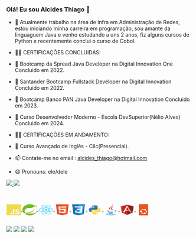 ### Olá! Eu sou Alcides Thiago 👋

- 🔭 Atualmente trabalho na área de infra em Administração de Redes, estou iniciando minha carreira em programação, sou amante da linguaguem Java e venho estudando a uns 2 anos, fiz alguns cursos de Python e recentemente conclui o curso de Cobol.

- 👨‍💻 CERTIFICAÇÕES CONCLUIDAS:

- 🌱 Bootcamp da Spread Java Developer na Digital Innovation One Concluido em 2022.
- 🌱 Santander Bootcamp Fullstack Developer na Digital Innovation Concluido em 2022.
- 🌱 Bootcamp Banco PAN Java Developer na Digital Innovation Concluido em 2023.
- 🌱 Curso Desenvolvedor Moderno - Escola DevSuperior(Nélio Alves) Concluido em 2024.

- 👨‍💻 CERTIFICAÇÕES EM ANDAMENTO:

- 🌱 Curso Avançado de Inglês - Cilc(Presencial).

- 📫 Contate-me no email : alcides_thiago@hotmail.com
- 😄 Pronouns: ele/dele
 <div>
  <a href="https://github.com/AlcidesThiago2016">
  <img height="180em" src="https://github-readme-stats.vercel.app/api?username=alcidesthiago2016&show_icons=true&theme=dark&include_all_commits=true&count_private=true"/>
  <img height="180em" src="https://github-readme-stats.vercel.app/api/top-langs/?username=alcidesthiago2016&layout=compact&langs_count=7&theme=dark"/>
</div>
  
  ##
  
  <div style="display: inline_block"><br>
  <img align="center" alt="Alcides-Js" height="30" width="40" src="https://raw.githubusercontent.com/devicons/devicon/master/icons/javascript/javascript-plain.svg">
  <img align="center" alt="Alcides-Spring" height="30" width="40" src="https://github.com/devicons/devicon/blob/master/icons/spring/spring-original.svg">
  <img align="center" alt="Alcides-React" height="30" width="40" src="https://raw.githubusercontent.com/devicons/devicon/master/icons/react/react-original.svg">
  <img align="center" alt="Alcides-HTML" height="30" width="40" src="https://raw.githubusercontent.com/devicons/devicon/master/icons/html5/html5-original.svg">
  <img align="center" alt="Alcides-CSS" height="30" width="40" src="https://raw.githubusercontent.com/devicons/devicon/master/icons/css3/css3-original.svg">
  <img align="center" alt="Alcides-Python" height="30" width="40" src="https://raw.githubusercontent.com/devicons/devicon/master/icons/python/python-original.svg">
  <img align="center" alt="Alcides-Java" height="30" width="40" src="https://github.com/devicons/devicon/blob/master/icons/java/java-original.svg">   
  <img align="center" alt="Alcides-Angular" height="30" width="40" src="https://github.com/devicons/devicon/blob/master/icons/angularjs/angularjs-original.svg">   
  <img align="center" alt="Alcides-Ubuntu" height="30" width="40" src="https://github.com/devicons/devicon/blob/master/icons/ubuntu/ubuntu-plain.svg">
</div>
  
 ##
  
<div> 
  <a href="https://instagram.com/wilismarthiago" target="_blank"><img src="https://img.shields.io/badge/-Instagram-%23E4405F?style=for-the-badge&logo=instagram&logoColor=white" target="_blank"></a>
 <a href="https://discord.gg/" target="_blank"><img src="https://img.shields.io/badge/Discord-7289DA?style=for-the-badge&logo=discord&logoColor=white" target="_blank"></a> 
  <a href = "mailto:alcides_thiago@hotmail.com"><img src="https://img.shields.io/badge/-Gmail-%23333?style=for-the-badge&logo=gmail&logoColor=white" target="_blank"></a>
  <a href="https://www.linkedin.com/in/alcides-thiago-9939b88a/" target="_blank"><img src="https://img.shields.io/badge/-LinkedIn-%230077B5?style=for-the-badge&logo=linkedin&logoColor=white" target="_blank"></a> 
 
</div>
